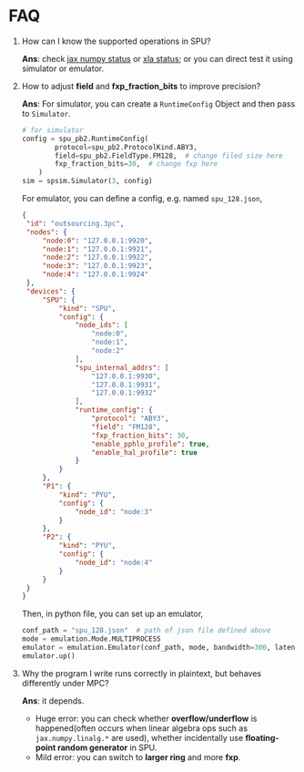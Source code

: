 # FAQ

1. How can I know the supported operations in SPU?

    **Ans**: check [jax numpy status](https://www.secretflow.org.cn/docs/spu/latest/en-US/reference/np_op_status) or [xla status](https://www.secretflow.org.cn/docs/spu/latest/en-US/reference/xla_status);
    or you can direct test it using simulator or emulator.

2. How to adjust **field** and **fxp_fraction_bits** to improve precision?

   **Ans**: For simulator, you can create a `RuntimeConfig` Object and then pass to `Simulator`.

    ```python
    # for simulator
    config = spu_pb2.RuntimeConfig(
            protocol=spu_pb2.ProtocolKind.ABY3,
            field=spu_pb2.FieldType.FM128,  # change filed size here
            fxp_fraction_bits=30,  # change fxp here
        )
    sim = spsim.Simulator(3, config)
   ```

   For emulator, you can define a config, e.g. named `spu_128.json`,

   ```json
   {
    "id": "outsourcing.3pc",
    "nodes": {
        "node:0": "127.0.0.1:9920",
        "node:1": "127.0.0.1:9921",
        "node:2": "127.0.0.1:9922",
        "node:3": "127.0.0.1:9923",
        "node:4": "127.0.0.1:9924"
    },
    "devices": {
        "SPU": {
            "kind": "SPU",
            "config": {
                "node_ids": [
                    "node:0",
                    "node:1",
                    "node:2"
                ],
                "spu_internal_addrs": [
                    "127.0.0.1:9930",
                    "127.0.0.1:9931",
                    "127.0.0.1:9932"
                ],
                "runtime_config": {
                    "protocol": "ABY3",
                    "field": "FM128",
                    "fxp_fraction_bits": 30,
                    "enable_pphlo_profile": true,
                    "enable_hal_profile": true
                }
            }
        },
        "P1": {
            "kind": "PYU",
            "config": {
                "node_id": "node:3"
            }
        },
        "P2": {
            "kind": "PYU",
            "config": {
                "node_id": "node:4"
            }
        }
    }
   }
   ```

   Then, in python file, you can set up an emulator,

   ```python
   conf_path = "spu_128.json"  # path of json file defined above
   mode = emulation.Mode.MULTIPROCESS
   emulator = emulation.Emulator(conf_path, mode, bandwidth=300, latency=20)
   emulator.up()
   ```

3. Why the program I write runs correctly in plaintext, but behaves differently under MPC?

    **Ans**: it depends.
      - Huge error: you can check whether **overflow/underflow** is happened(often occurs when linear algebra ops such as `jax.numpy.linalg.*` are used),
       whether incidentally use **floating-point random generator** in SPU.
      - Mild error: you can switch to **larger ring** and more **fxp**.
